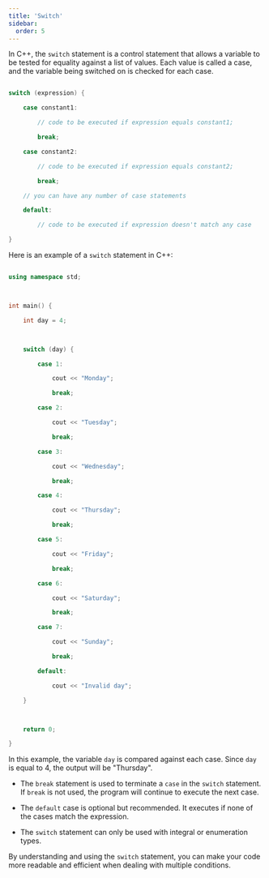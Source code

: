 ```yaml
---
title: 'Switch'
sidebar:
  order: 5
---
```


 In C++, the `switch` statement is a control statement that allows a variable to be tested for equality against a list of values. Each value is called a case, and the variable being switched on is checked for each case.





```cpp

switch (expression) {

    case constant1:

        // code to be executed if expression equals constant1;

        break;

    case constant2:

        // code to be executed if expression equals constant2;

        break;

    // you can have any number of case statements

    default:

        // code to be executed if expression doesn't match any case

}

```





Here is an example of a `switch` statement in C++:



```cpp

using namespace std;



int main() {

    int day = 4;



    switch (day) {

        case 1:

            cout << "Monday";

            break;

        case 2:

            cout << "Tuesday";

            break;

        case 3:

            cout << "Wednesday";

            break;

        case 4:

            cout << "Thursday";

            break;

        case 5:

            cout << "Friday";

            break;

        case 6:

            cout << "Saturday";

            break;

        case 7:

            cout << "Sunday";

            break;

        default:

            cout << "Invalid day";

    }



    return 0;

}

```



In this example, the variable `day` is compared against each case. Since `day` is equal to 4, the output will be "Thursday".





- The `break` statement is used to terminate a `case` in the `switch` statement. If `break` is not used, the program will continue to execute the next case.

- The `default` case is optional but recommended. It executes if none of the cases match the expression.

- The `switch` statement can only be used with integral or enumeration types.



By understanding and using the `switch` statement, you can make your code more readable and efficient when dealing with multiple conditions.